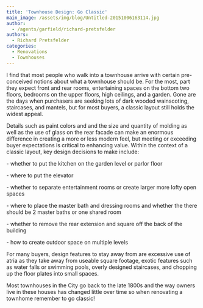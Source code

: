 ```yaml
---
title: 'Townhouse Design: Go Classic'
main_image: /assets/img/blog/Untitled-20151006163114.jpg
author:
  - /agents/garfield/richard-pretsfelder
authors:
  - Richard Pretsfelder
categories:
  - Renovations
  - Townhouses
---
```

<p>I find that most people who walk into a townhouse arrive with certain pre-conceived notions about what a townhouse should be. For the most, part they expect front and rear rooms, entertaining spaces on the bottom two floors, bedrooms on the upper floors, high ceilings, and a garden. Gone are the days when purchasers are seeking lots of dark wooded wainscoting, staircases, and mantels, but for most buyers, a classic layout still holds the widest appeal. </p><p>Details such as paint colors and and the size and quantity of molding as well as the use of glass on the rear facade can make an enormous difference in creating a more or less modern feel, but meeting or exceeding buyer expectations is critical to enhancing value. Within the context of a classic layout, key design decisions to make include: <br></p><p>- whether to put the kitchen on the garden level or parlor floor<br></p><p>- where to put the elevator<br></p><p>- whether to separate entertainment rooms or create larger more lofty open spaces<br></p><p>- where to place the master bath and dressing rooms and whether the there should be 2 master baths or one shared room<br></p><p>- whether to remove the rear extension and square off the back of the building <br></p><p>- how to create outdoor space on multiple levels<br></p><p>For many buyers, design features to stay away from are excessive use of atria as they take away from useable square footage, exotic features such as water falls or swimming pools, overly designed staircases, and chopping up the floor plates into small spaces.  <br></p><p>Most townhouses in the City go back to the late 1800s and the way owners live in these houses has changed little over time so when renovating a townhome remember to go classic! <br></p><p><br></p>